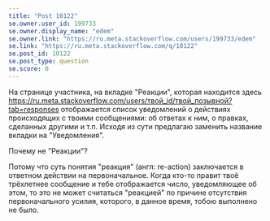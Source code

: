 ```yaml
---
title: "Post 10122"
se.owner.user_id: 199733
se.owner.display_name: "edem"
se.owner.link: "https://ru.meta.stackoverflow.com/users/199733/edem"
se.link: "https://ru.meta.stackoverflow.com/q/10122"
se.post_id: 10122
se.post_type: question
se.score: 0
---
```

<p>На странице участника, на вкладке "Реакции", которая находится здесь <a href="https://ru.meta.stackoverflow.com/users/%D1%82%D0%B2%D0%BE%D0%B9_id/%D1%82%D0%B2%D0%BE%D0%B9_%D0%BF%D0%BE%D0%B7%D1%8B%D0%B2%D0%BD%D0%BE%D0%B9?tab=responses">https://ru.meta.stackoverflow.com/users/твой_id/твой_позывной?tab=responses</a> отображается список уведомлений о действиях происходящих с твоими сообщениями: об ответах к ним, о правках, сделанных другими и т.п. Исходя из сути предлагаю заменить название вкладки на "Уведомления".</p>

<p>Почему не "Реакции"?</p>

<p>Потому что суть понятия "реакция" (англ: re-action) заключается в ответном действии на первоначальное. Когда кто-то правит твоё трёхлетнее сообщение и тебе отображается число, уведомляющее об этом, то это не может считаться "реакцией" по причине отсутствия первоначального усилия, которого, в данное время, тобою выполнено не было.</p>
